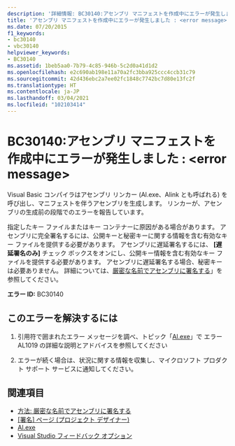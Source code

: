 ```yaml
---
description: '詳細情報: BC30140:アセンブリ マニフェストを作成中にエラーが発生しました : <error message>'
title: 'アセンブリ マニフェストを作成中にエラーが発生しました : <error message>'
ms.date: 07/20/2015
f1_keywords:
- bc30140
- vbc30140
helpviewer_keywords:
- BC30140
ms.assetid: 1beb5aa0-7b79-4c85-946b-5c2d0a41d1d2
ms.openlocfilehash: e2c690ab198e11a70a2fc3bba925ccc4ccb31c79
ms.sourcegitcommit: 42d436ebc2a7ee02fc1848c7742bc7d80e13fc2f
ms.translationtype: HT
ms.contentlocale: ja-JP
ms.lasthandoff: 03/04/2021
ms.locfileid: "102103414"
---
```

# <a name="bc30140-error-creating-assembly-manifest-error-message"></a>BC30140:アセンブリ マニフェストを作成中にエラーが発生しました : \<error message>

Visual Basic コンパイラはアセンブリ リンカー (Al.exe、Alink とも呼ばれる) を呼び出し、マニフェストを伴うアセンブリを生成します。 リンカーが、アセンブリの生成前の段階でのエラーを報告しています。

 指定したキー ファイルまたはキー コンテナーに原因がある場合があります。 アセンブリに完全署名するには、公開キーと秘密キーに関する情報を含む有効なキー ファイルを提供する必要があります。 アセンブリに遅延署名するには、 **[遅延署名のみ]** チェック ボックスをオンにし、公開キー情報を含む有効なキー ファイルを提供する必要があります。 アセンブリに遅延署名する場合、秘密キーは必要ありません。 詳細については、[厳密な名前でアセンブリに署名する](../../../standard/assembly/sign-strong-name.md)」を参照してください。

 **エラー ID:** BC30140

## <a name="to-correct-this-error"></a>このエラーを解決するには

1. 引用符で囲まれたエラー メッセージを調べ、トピック「[Al.exe](../../../framework/tools/al-exe-assembly-linker.md)」で エラー AL1019 の詳細な説明とアドバイスを参照してください

2. エラーが続く場合は、状況に関する情報を収集し、マイクロソフト プロダクト サポート サービスに通知してください。

## <a name="see-also"></a>関連項目

- [方法: 厳密な名前でアセンブリに署名する](../../../standard/assembly/sign-strong-name.md)
- [[署名] ページ (プロジェクト デザイナー)](/visualstudio/ide/reference/signing-page-project-designer)
- [Al.exe](../../../framework/tools/al-exe-assembly-linker.md)
- [Visual Studio フィードバック オプション](/visualstudio/ide/feedback-options)

